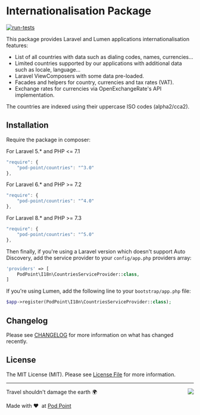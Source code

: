 # Internationalisation Package

[![run-tests](https://github.com/Pod-Point/countries/actions/workflows/run-tests.yml/badge.svg)](https://github.com/Pod-Point/countries/actions/workflows/run-tests.yml)

This package provides Laravel and Lumen applications internationalisation features:

- List of all countries with data such as dialing codes, names, currencies...
- Limited countries supported by our applications with additional data such as locale, language...
- Laravel ViewComposers with some data pre-loaded.
- Facades and helpers for country, currencies and tax rates (VAT).
- Exchange rates for currencies via OpenExchangeRate's API implementation.

The countries are indexed using their uppercase ISO codes (alpha2/cca2).

## Installation

Require the package in composer:

For Laravel 5.* and PHP <= 7.1
```javascript
"require": {
    "pod-point/countries": "^3.0"
},
```

For Laravel 6.* and PHP >= 7.2
```javascript
"require": {
    "pod-point/countries": "^4.0"
},
```

For Laravel 8.* and PHP >= 7.3
```javascript
"require": {
    "pod-point/countries": "^5.0"
},
```

Then finally, if you're using a Laravel version which doesn't support Auto Discovery, add the service provider to your `config/app.php` providers array:

```php
'providers' => [
    PodPoint\I18n\CountriesServiceProvider::class,
]
```

If you're using Lumen, add the following line to your `bootstrap/app.php` file:

```php
$app->register(PodPoint\I18n\CountriesServiceProvider::class);
```

## Changelog

Please see [CHANGELOG](CHANGELOG.md) for more information on what has changed recently.

## License

The MIT License (MIT). Please see [License File](LICENCE.md) for more information.

---

<img src="https://d3h256n3bzippp.cloudfront.net/pod-point-logo.svg" align="right" />

Travel shouldn't damage the earth 🌍

Made with ❤️&nbsp;&nbsp;at [Pod Point](https://pod-point.com)
